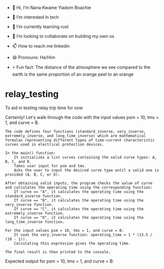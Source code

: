 - 👋 Hi, I’m Nana Kwame Yiadom Boachie

- 👀 I’m interested in tech

- 🌱 I’m currently learning rust

- 💞️ I’m looking to collaborate on building my own os

- 📫 How to reach me linkedin

- 😄 Pronouns: He/Him

- ⚡ Fun fact: The distance of the atmosphere we see compared to the earth is the same proportion of an orange peel to an orange

# relay_testing
To aid in testing relay trip time for now


Certainly! Let's walk through the code with the input values psm = 10, tms = 1, and curve = B.

    The code defines four functions (standard_inverse, very_inverse, extremely_inverse, and long_time_inverse) which are mathematical formulas representing different types of time-current characteristic curves used in electrical protection devices.

    In the main() function:
        It initializes a list curves containing the valid curve types: A, B, C, and D.
        Takes user input for psm and tms.
        Asks the user to input the desired curve type until a valid one is provided (A, B, C, or D).

    After obtaining valid inputs, the program checks the value of curve and calculates the operating time using the corresponding function:
        If curve == "A", it calculates the operating time using the standard_inverse function.
        If curve == "B", it calculates the operating time using the very_inverse function.
        If curve == "C", it calculates the operating time using the extremely_inverse function.
        If curve == "D", it calculates the operating time using the long_time_inverse function.

    For the input values psm = 10, tms = 1, and curve = B:
        It uses the very_inverse function: operating_time = 1 * (13.5 / (10 - 1)).
        Calculating this expression gives the operating time.

    The final result is then printed to the console.

Expected output for psm = 10, tms = 1, and curve = B:
